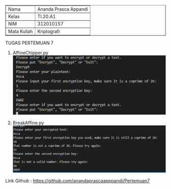 <head>
</head>
<body>
    <table border="1">
        <tr>
            <td>Nama</td>
            <td>Ananda Prasca Appandi</td>
        </tr>
        <tr>
            <td>Kelas</td>
            <td>TI.20.A1</td>
        <tr>
            <td>NIM</td>
            <td>312010157</td>
        </tr>
        <tr>
            <td>Mata Kuliah </td>
            <td>Kriptografi</td>
    </table>
</body>
</html>

TUGAS PERTEMUAN 7

1. AffineChipper.py
![img](ss/ss1.png)

2. BreakAffine.py
![img](ss/ss2.png)

Link Github : https://github.com/anandaprascaapppandi/Pertemuan7
